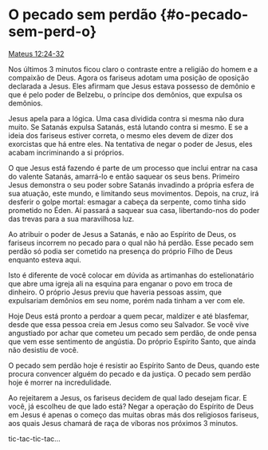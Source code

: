 # O pecado sem perdão {#o-pecado-sem-perd-o}

[Mateus 12:24-32](http://bibliaonline.com.br/acf/mt/12/24-32)

Nos últimos 3 minutos ficou claro o contraste entre a religião do homem e a compaixão de Deus. Agora os fariseus adotam uma posição de oposição declarada a Jesus. Eles afirmam que Jesus estava possesso de demônio e que é pelo poder de Belzebu, o príncipe dos demônios, que expulsa os demônios.

Jesus apela para a lógica. Uma casa dividida contra si mesma não dura muito. Se Satanás expulsa Satanás, está lutando contra si mesmo. E se a ideia dos fariseus estiver correta, o mesmo eles devem de dizer dos exorcistas que há entre eles. Na tentativa de negar o poder de Jesus, eles acabam incriminando a si próprios.

O que Jesus está fazendo é parte de um processo que inclui entrar na casa do valente Satanás, amarrá-lo e então saquear os seus bens. Primeiro Jesus demonstra o seu poder sobre Satanás invadindo a própria esfera de sua atuação, este mundo, e limitando seus movimentos. Depois, na cruz, irá desferir o golpe mortal: esmagar a cabeça da serpente, como tinha sido prometido no Éden. Aí passará a saquear sua casa, libertando-nos do poder das trevas para a sua maravilhosa luz.

Ao atribuir o poder de Jesus a Satanás, e não ao Espírito de Deus, os fariseus incorrem no pecado para o qual não há perdão. Esse pecado sem perdão só podia ser cometido na presença do próprio Filho de Deus enquanto esteva aqui.

Isto é diferente de você colocar em dúvida as artimanhas do estelionatário que abre uma igreja ali na esquina para enganar o povo em troca de dinheiro. O próprio Jesus previu que haveria pessoas assim, que expulsariam demônios em seu nome, porém nada tinham a ver com ele.

Hoje Deus está pronto a perdoar a quem pecar, maldizer e até blasfemar, desde que essa pessoa creia em Jesus como seu Salvador. Se você vive angustiado por achar que cometeu um pecado sem perdão, de onde pensa que vem esse sentimento de angústia. Do próprio Espírito Santo, que ainda não desistiu de você.

O pecado sem perdão hoje é resistir ao Espírito Santo de Deus, quando este procura convencer alguém do pecado e da justiça. O pecado sem perdão hoje é morrer na incredulidade.

Ao rejeitarem a Jesus, os fariseus decidem de qual lado desejam ficar. E você, já escolheu de que lado está? Negar a operação do Espírito de Deus em Jesus é apenas o começo das muitas obras más dos religiosos fariseus, aos quais Jesus chamará de raça de víboras nos próximos 3 minutos.

tic-tac-tic-tac...